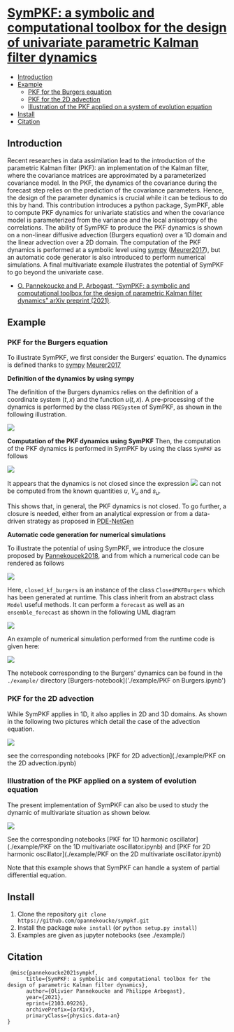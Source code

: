 [SymPKF: a symbolic and computational toolbox for the design of
univariate parametric Kalman filter dynamics](https://github.com/opannekoucke/sympkf)<!-- omit in toc -->
===============================================


- [Introduction](#introduction)
- [Example](#example)
  - [PKF for the Burgers equation](#pkf-for-the-burgers-equation)
  - [PKF for the 2D advection](#pkf-for-the-2d-advection)
  - [Illustration of the PKF applied on a system of evolution equation](#illustration-of-the-pkf-applied-on-a-system-of-evolution-equation)
- [Install](#install)
- [Citation](#citation)

Introduction
------------

Recent researches in data assimilation lead to the introduction of the parametric 
Kalman filter (PKF): an implementation of the Kalman filter, where the 
covariance matrices are approximated by a parameterized covariance model. 
In the PKF, the dynamics of the covariance during the forecast step relies on 
the prediction of the covariance parameters. Hence, the design of the parameter 
dynamics is crucial while it can be tedious to do this by hand.
This contribution introduces a python package, SymPKF, able to compute PKF dynamics 
for univariate statistics and when the covariance model is parameterized from the 
variance and the local anisotropy of the correlations. The ability of SymPKF to 
produce the PKF dynamics is shown on a non-linear diffusive advection (Burgers equation) 
over a 1D domain and the linear advection over a 2D domain. The computation of the PKF 
dynamics is performed at a symbolic level using [sympy](https://www.sympy.org) ([Meurer2017][]), but an automatic code generator is also 
introduced to perform numerical simulations. A final multivariate example 
illustrates the potential of SymPKF to go beyond the univariate case.


  - [O. Pannekoucke and P. Arbogast, “SymPKF: a symbolic and computational toolbox for the design of parametric Kalman filter dynamics”  arXiv preprint (2021)](https://arxiv.org/abs/2103.09226).


Example
-------

### PKF for the Burgers equation

To illustrate SymPKF, we first consider the Burgers' equation. The dynamics is defined thanks to [sympy](https://www.sympy.org) [Meurer2017][]

**Definition of the dynamics by using sympy**

The definition of the Burgers dynamics relies on the definition of a coordinate system $(t,x)$ and the function $u(t,x)$. A pre-processing of the dynamics is performed by the class `PDESystem` of SymPKF, as shown in the following illustration.

![](./figures/sympkf_burgers-definition.png)

**Computation of the PKF dynamics using SymPKF**
Then, the computation of the PKF dynamics is performed in SymPKF by using the 
class `SymPKF` as follows

![](./figures/sympkf_burgers-unclosed.png)

It appears that the dynamics is not closed since the expression ![](./figures/expectation.png) can not be computed from the known quantities $u$, $V_u$ and $s_u$.

This shows that, in general, the PKF dynamics is not closed. 
To go further, a closure is needed, either from an analytical expression or from a data-driven strategy as proposed in [PDE-NetGen][]

**Automatic code generation for numerical simulations**

To illustrate the potential of using SymPKF, we introduce the closure proposed by [Pannekoucek2018][], and from which a numerical code can be rendered as follows

![](./figures/sympkf-burgers-code.png)

Here, `closed_kf_burgers` is an instance of the class `ClosedPKFBurgers` which has been generated at runtime. This class inherit from an abstract class `Model` useful methods. It can perform a `forecast` as well as an `ensemble_forecast` as shown in the following UML diagram

![](./figures/sympkf-burgers-uml.png)

An example of numerical simulation performed from the runtime code is given here:

![](./figures/sympkf_burgers-simulation.png)

The notebook corresponding to the Burgers' dynamics can be found in the `./example/` directory [Burgers-notebook]('./example/PKF on Burgers.ipynb')

### PKF for the 2D advection 

While SymPKF applies in 1D, it also applies in 2D and 3D domains. As shown in the following two pictures which detail the case of the advection equation.

![](./figures/sympkf_advection-pkf.png)          

see the corresponding notebooks [PKF for 2D advection](./example/PKF on the 2D advection.ipynb)


### Illustration of the PKF applied on a system of evolution equation

The present implementation of SymPKF can also be used to study the dynamic of multivariate situation as shown below.

![](./figures/sympkf-multivariate.png)

See the corresponding notebooks [PKF for 1D harmonic oscillator](./example/PKF on the 1D multivariate oscillator.ipynb) and [PKF for 2D harmonic oscillator](./example/PKF on the 2D multivariate oscillator.ipynb)


Note that this example shows that SymPKF can handle a system of partial differential equation.

Install
-------

 1. Clone the repository `git clone https://github.com/opannekoucke/sympkf.git`
 1. Install the package `make install` (or `python setup.py install`)
 1. Examples are given as jupyter notebooks (see ./example/) 


Citation
--------

```
 @misc{pannekoucke2021sympkf,
      title={SymPKF: a symbolic and computational toolbox for the design of parametric Kalman filter dynamics}, 
      author={Olivier Pannekoucke and Philippe Arbogast},
      year={2021},
      eprint={2103.09226},
      archivePrefix={arXiv},
      primaryClass={physics.data-an}
}
```

[Meurer2017]: https://doi.org/10.7717/peerj-cs.103 "A. Meurer et al., “SymPy: symbolic computing in Python,” PeerJ Computer Science, vol. 3, p. e103, Jan. 2017, doi: 10.7717/peerj-cs.103."
[PDE-NetGen]: https://github.com/opannekoucke/pdenetgen "PDE-NetGen : from symbolic PDE representations of physical processes to trainable neural network representations"
[Pannekoucek2018]: https://doi.org/10.5194/npg-2018-10 "O. Pannekoucke, M. Bocquet, and R. Ménard, “Parametric covariance dynamics for the nonlinear diffusive Burgers’ equation,” Nonlinear Processes in Geophysics, vol. 2018, pp. 1–21, 2018, doi: https://doi.org/10.5194/npg-2018-10."